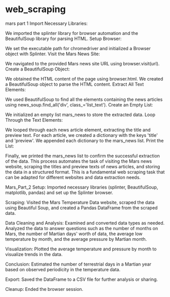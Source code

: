 # web_scraping
mars part 1
Import Necessary Libraries:

We imported the splinter library for browser automation and the BeautifulSoup library for parsing HTML.
Setup Browser:

We set the executable path for chromedriver and initialized a Browser object with Splinter.
Visit the Mars News Site:

We navigated to the provided Mars news site URL using browser.visit(url).
Create a BeautifulSoup Object:

We obtained the HTML content of the page using browser.html.
We created a BeautifulSoup object to parse the HTML content.
Extract All Text Elements:

We used BeautifulSoup to find all the elements containing the news articles using news_soup.find_all('div', class_='list_text').
Create an Empty List:

We initialized an empty list mars_news to store the extracted data.
Loop Through the Text Elements:

We looped through each news article element, extracting the title and preview text.
For each article, we created a dictionary with the keys 'title' and 'preview'.
We appended each dictionary to the mars_news list.
Print the List:

Finally, we printed the mars_news list to confirm the successful extraction of the data.
This process automates the task of visiting the Mars news website, scraping the titles and preview texts of news articles, and storing the data in a structured format. This is a fundamental web scraping task that can be adapted for different websites and data extraction needs.

Mars_Part_2
Setup: Imported necessary libraries (splinter, BeautifulSoup, matplotlib, pandas) and set up the Splinter browser.

Scraping: Visited the Mars Temperature Data website, scraped the data using Beautiful Soup, and created a Pandas DataFrame from the scraped data.

Data Cleaning and Analysis: Examined and converted data types as needed. Analyzed the data to answer questions such as the number of months on Mars, the number of Martian days' worth of data, the average low temperature by month, and the average pressure by Martian month.

Visualization: Plotted the average temperature and pressure by month to visualize trends in the data.

Conclusion: Estimated the number of terrestrial days in a Martian year based on observed periodicity in the temperature data.

Export: Saved the DataFrame to a CSV file for further analysis or sharing.

Cleanup: Ended the browser session.
